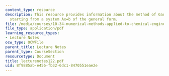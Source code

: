 ```yaml
---
content_type: resource
description: This resource provides information about the method of Gaussian elimination,
  starting from a system Ax=b of the general form.
file: /media/courses/10-34-numerical-methods-applied-to-chemical-engineering-fall-2005/8f9885abe456fb326dc18470551eae2e_lecturenotes122.pdf
file_type: application/pdf
learning_resource_types:
- Lecture Notes
ocw_type: OCWFile
parent_title: Lecture Notes
parent_type: CourseSection
resourcetype: Document
title: lecturenotes122.pdf
uid: 8f9885ab-e456-fb32-6dc1-8470551eae2e
---
```

